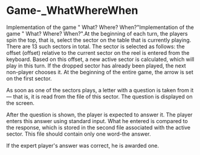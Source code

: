 # Game-_WhatWhereWhen
Implementation of the game " What? Where? When?"Implementation of the game " What? Where? When?".At the beginning of each turn, the players spin the top, that is, select the sector on the table that is currently playing. There are 13 such sectors in total. The sector is selected as follows: the offset (offset) relative to the current sector on the reel is entered from the keyboard. Based on this offset, a new active sector is calculated, which will play in this turn. If the dropped sector has already been played, the next non-player chooses it. At the beginning of the entire game, the arrow is set on the first sector.

As soon as one of the sectors plays, a letter with a question is taken from it — that is, it is read from the file of this sector. The question is displayed on the screen.

After the question is shown, the player is expected to answer it. The player enters this answer using standard input. What he entered is compared to the response, which is stored in the second file associated with the active sector. This file should contain only one word-the answer.

If the expert player's answer was correct, he is awarded one.
